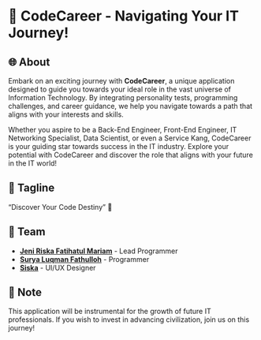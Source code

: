# 🚀 CodeCareer - Navigating Your IT Journey!

## 🌐 About
Embark on an exciting journey with **CodeCareer**, a unique application designed to guide you towards your ideal role in the vast universe of Information Technology. By integrating personality tests, programming challenges, and career guidance, we help you navigate towards a path that aligns with your interests and skills. 

Whether you aspire to be a Back-End Engineer, Front-End Engineer, IT Networking Specialist, Data Scientist, or even a Service Kang, CodeCareer is your guiding star towards success in the IT industry. Explore your potential with CodeCareer and discover the role that aligns with your future in the IT world!

## 🌟 Tagline
“Discover Your Code Destiny” 🚀 

## 👥 Team
- **[Jeni Riska Fatihatul Mariam](https://www.linkedin.com/in/jeni-riska-fatihatul-mariam/)** - Lead Programmer
- **[Surya Luqman Fathulloh](https://www.linkedin.com/in/surya-luqman-fathulloh/)** - Programmer
- **[Siska](https://www.instagram.com/siskaa_dy)** - UI/UX Designer

## 📝 Note
This application will be instrumental for the growth of future IT professionals. If you wish to invest in advancing civilization, join us on this journey!
